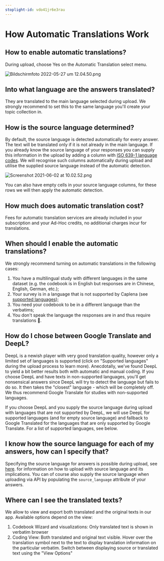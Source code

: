 ```yaml
---
stoplight-id: vdo41jr6e3rau
---
```


# How Automatic Translations Work

## How to enable automatic translations?
During upload, choose Yes on the Automatic Translation select menu.

![Bildschirmfoto 2022-05-27 um 12.04.50.png](https://stoplight.io/api/v1/projects/cHJqOjEyNDcxMw/images/wgjJucn9BUQ)

## Into what language are the answers translated?
They are translated to the main language selected during upload. We strongly recommend to set this to the same language you'll create your topic collection in.

## How is the source language determined?
By default, the source language is detected automatically for every answer. The text will be translated only if it is not already in the main language. If you already know the source language of your responses you can supply this information in the upload by adding a column with [ISO 639-1 language codes](https://en.wikipedia.org/wiki/List_of_ISO_639-1_codes). We will recognise such columns automatically during upload and utilise the supplied source language instead of the automatic detection.

![Screenshot 2021-06-02 at 10.02.52.png](https://stoplight.io/api/v1/projects/cHJqOjEyNDcxMw/images/WurMrFuExtU)

You can also have empty cells in your source language columns, for these rows we will then apply the automatic detection.

## How much does automatic translation cost?
Fees for automatic translation services are already included in your subscription and your Ad-Hoc credits, no additional charges incur for translations.

## When should I enable the automatic translations?
We strongly recommend turning on automatic translations in the following cases:

1. You have a multilingual study with different languages in the same dataset (e.g. the codebook is in English but responses are in Chinese, English, German, etc.);
2. Your survey is in a language that is not supported by Caplena (see [supported languages](https://caplena.com/en/supported-languages/));
3. You need your codebook to be in a different language than the verbatims;
4. You don't speak the language the responses are in and thus require translations 🙂.

## How do I chose between Google Translate and DeepL?
DeepL is a newish player with very good translation quality, however only a limited set of languages is supported (click on "Supported languages" during the upload process to learn more). Anecdotally, we've found DeepL to yield a bit better results both with automatic and manual coding. If you choose DeepL and have texts in non-supported languages, you'll get nonsensical answers since DeepL will try to detect the language but fails to do so. It then takes the "closest" language - which will be completely off. We thus recommend Google Translate for studies with non-supported languages.

If you choose DeepL and you supply the source language during upload with languages that are not supported by DeepL, we will use DeepL for supported languages (and for empty source language) and fallback to Google Translated for the languages that are only supported by Google Translate. For a list of supported languages, see below.

## I know how the source language for each of my answers, how can I specify that?
Specifying the source language for answers is possible during upload, see [here](05-03-Automatic-Translation.md##How-is-the-source-language-determined-?). for information on how to upload with source language and its implications. You can of course also supply the source language when uploading via API by populating the  `source_language` attribute of your answers.

## Where can I see the translated texts?

We allow to view and export both translated and the original texts in our app. Available options depend on the view:

1. Codebook Wizard and visualizations: Only translated text is shown in verbatim browser
2. Coding View: Both translated and original text visible. Hover over the translation symbol next to the text to display translation information on the particular verbatim. Switch between displaying source or translated text using the "View Options"



